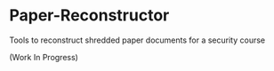 # Paper-Reconstructor
Tools to reconstruct shredded paper documents for a security course

(Work In Progress)
